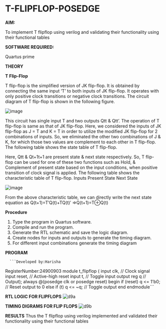 # T-FLIPFLOP-POSEDGE

**AIM:**

To implement  T flipflop using verilog and validating their functionality using their functional tables

**SOFTWARE REQUIRED:**

Quartus prime

**THEORY**

**T Flip-Flop**

T flip-flop is the simplified version of JK flip-flop. It is obtained by connecting the same input ‘T’ to both inputs of JK flip-flop. It operates with only positive clock transitions or negative clock transitions. The circuit diagram of T flip-flop is shown in the following figure.

![image](https://github.com/naavaneetha/T-FLIPFLOP-POSEDGE/assets/154305477/458a68fe-2d08-4a9d-ac4f-7ae0480ce0bd)

 
This circuit has single input T and two outputs Qtt & Qtt’. The operation of T flip-flop is same as that of JK flip-flop. Here, we considered the inputs of JK flip-flop as J = T and K = T in order to utilize the modified JK flip-flop for 2 combinations of inputs. So, we eliminated the other two combinations of J & K, for which those two values are complement to each other in T flip-flop. The following table shows the state table of T flip-flop.

Here, Qtt & Qt+1t+1 are present state & next state respectively. So, T flip-flop can be used for one of these two functions such as Hold, & Complement of present state based on the input conditions, when positive transition of clock signal is applied. The following table shows the characteristic table of T flip-flop. Inputs Present State Next State

![image](https://github.com/naavaneetha/T-FLIPFLOP-POSEDGE/assets/154305477/cdd7fb32-539f-4b66-bb8d-f305a153c886)

 
From the above characteristic table, we can directly write the next state equation as Q(t+1)=T′Q(t)+TQ(t)′ ⇒Q(t+1)=T⊕Q(t)

**Procedure**
1. Type the program in Quartus software.
2. Compile and run the program.
3. Generate the RTL schematic and save the logic diagram.
4. Create nodes for inputs and outputs to generate the timing diagram.
5. For different input combinations generate the timing diagram

**PROGRAM**

      ```Developed by:Harisha
   RegisterNumber:24900903
   module t_flipflop (
    input clk,    // Clock signal
    input reset,  // Active-high reset
    input t,      // Toggle input
    output reg q  // Output);
    always @(posedge clk or posedge reset) begin
        if (reset)
            q <= 1'b0; // Reset output to 0
        else if (t)
            q <= ~q; // Toggle output
    end
endmodule```


**RTL LOGIC FOR FLIPFLOPS**
![d9a](https://github.com/user-attachments/assets/1f350db8-eee3-4c5d-bf23-9dc13d9ac89b)

**TIMING DIGRAMS FOR FLIP FLOPS**
![d9b](https://github.com/user-attachments/assets/9c537cfb-7f35-4fb4-9295-1fea225cc8dd)


**RESULTS**
Thus the T flipflop using verilog implemented and validated their functionality using
their functional tables
